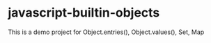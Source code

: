 # javascript-builtin-objects
This is a demo project for Object.entries(), Object.values(), Set, Map
